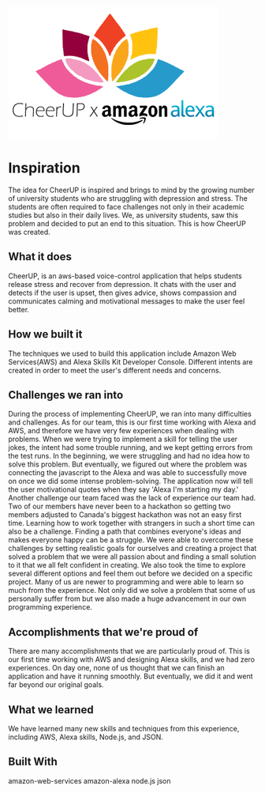![logo image](CheerUpLogo.png)

# Inspiration
The idea for CheerUP is inspired and brings to mind by the growing number of university students who are struggling with depression and stress. The students are often required to face challenges not only in their academic studies but also in their daily lives. We, as university students, saw this problem and decided to put an end to this situation. This is how CheerUP was created.

## What it does
CheerUP, is an aws-based voice-control application that helps students release stress and recover from depression. It chats with the user and detects if the user is upset, then gives advice, shows compassion and communicates calming and motivational messages to make the user feel better.

## How we built it
The techniques we used to build this application include Amazon Web Services(AWS) and Alexa Skills Kit Developer Console. Different intents are created in order to meet the user's different needs and concerns.

## Challenges we ran into
During the process of implementing CheerUP, we ran into many difficulties and challenges. As for our team, this is our first time working with Alexa and AWS, and therefore we have very few experiences when dealing with problems. When we were trying to implement a skill for telling the user jokes, the intent had some trouble running, and we kept getting errors from the test runs. In the beginning, we were struggling and had no idea how to solve this problem. But eventually, we figured out where the problem was connecting the javascript to the Alexa and was able to successfully move on once we did some intense problem-solving. The application now will tell the user motivational quotes when they say 'Alexa I'm starting my day.' Another challenge our team faced was the lack of experience our team had. Two of our members have never been to a hackathon so getting two members adjusted to Canada's biggest hackathon was not an easy first time. Learning how to work together with strangers in such a short time can also be a challenge. Finding a path that combines everyone's ideas and makes everyone happy can be a struggle. We were able to overcome these challenges by setting realistic goals for ourselves and creating a project that solved a problem that we were all passion about and finding a small solution to it that we all felt confident in creating. We also took the time to explore several different options and feel them out before we decided on a specific project. Many of us are newer to programming and were able to learn so much from the experience. Not only did we solve a problem that some of us personally suffer from but we also made a huge advancement in our own programming experience.

## Accomplishments that we're proud of
There are many accomplishments that we are particularly proud of. This is our first time working with AWS and designing Alexa skills, and we had zero experiences. On day one, none of us thought that we can finish an application and have it running smoothly. But eventually, we did it and went far beyond our original goals.

## What we learned
We have learned many new skills and techniques from this experience, including AWS, Alexa skills, Node.js, and JSON.

## Built With
amazon-web-services
amazon-alexa
node.js
json
